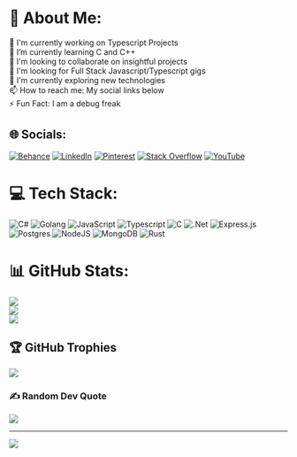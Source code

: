 # 💫 About Me:
🔭 I'm currently working on Typescript Projects<br>🌱 I’m currently learning C and C++<br>👯 I'm looking to collaborate on insightful projects<br>🤝 I'm looking for Full Stack Javascript/Typescript gigs<br>🧐 I'm currently exploring new technologies<br>📫 How to reach me: My social links below<br>⚡ Fun Fact: I am a debug freak


## 🌐 Socials:
[![Behance](https://img.shields.io/badge/Behance-1769ff?logo=behance&logoColor=white)](https://behance.net/beatus1) [![LinkedIn](https://img.shields.io/badge/LinkedIn-%230077B5.svg?logo=linkedin&logoColor=white)](https://linkedin.com/in/paul-agams-25b137237) [![Pinterest](https://img.shields.io/badge/Pinterest-%23E60023.svg?logo=Pinterest&logoColor=white)](https://pinterest.com/paulagams12) [![Stack Overflow](https://img.shields.io/badge/-Stackoverflow-FE7A16?logo=stack-overflow&logoColor=white)](https://stackoverflow.com/users/17971158) [![YouTube](https://img.shields.io/badge/YouTube-%23FF0000.svg?logo=YouTube&logoColor=white)](https://youtube.com/channel/UCjterfh1Jl0maOe623cVS2Q) 

# 💻 Tech Stack:
![C#](https://img.shields.io/badge/c%23-%23239120.svg?style=for-the-badge&logo=c-sharp&logoColor=white)
![Golang](https://img.shields.io/badge/Go-00ADD8?style=for-the-badge&logo=go&logoColor=white)
![JavaScript](https://img.shields.io/badge/JavaScript-F7DF1E?style=for-the-badge&logo=javascript&logoColor=black)
![Typescript](https://img.shields.io/badge/TypeScript-3178C6?style=for-the-badge&logo=typescript&logoColor=white)
![C](https://img.shields.io/badge/C-A8B9CC?style=for-the-badge&logo=c&logoColor=white)
![.Net](https://img.shields.io/badge/.NET-512BD4?style=for-the-badge&logo=.net&logoColor=white)
![Express.js](https://img.shields.io/badge/Express.js-000000?style=for-the-badge&logo=express&logoColor=white)
![Postgres](https://img.shields.io/badge/PostgreSQL-4169E1?style=for-the-badge&logo=postgresql&logoColor=white)
![NodeJS](https://img.shields.io/badge/Node.js-339933?style=for-the-badge&logo=node.js&logoColor=white)
![MongoDB](https://img.shields.io/badge/MongoDB-47A248?style=for-the-badge&logo=mongodb&logoColor=white)
![Rust](https://img.shields.io/badge/Rust-000000?style=for-the-badge&logo=rust&logoColor=white)
# 📊 GitHub Stats:
![](https://github-readme-stats.vercel.app/api?username=med-aziz-guennichi&theme=dark&hide_border=false&include_all_commits=true&count_private=true)<br/>
![](https://github-readme-streak-stats.herokuapp.com/?user=med-aziz-guennichi&theme=dark&hide_border=false)<br/>
![](https://github-readme-stats.vercel.app/api/top-langs/?username=med-aziz-guennichi&theme=dark&hide_border=false&include_all_commits=true&count_private=true&layout=compact)

## 🏆 GitHub Trophies
![](https://github-profile-trophy.vercel.app/?username=med-aziz-guennichi&theme=radical&no-frame=false&no-bg=false&margin-w=4)

### ✍️ Random Dev Quote
![](https://quotes-github-readme.vercel.app/api?type=horizontal&theme=radical)

---
[![](https://visitcount.itsvg.in/api?id=med-aziz-guennichi&icon=0&color=0)](https://visitcount.itsvg.in)
